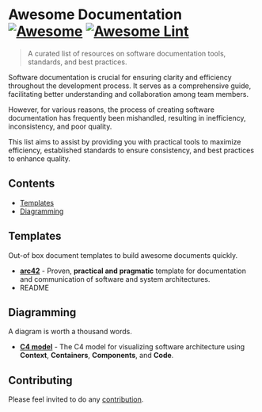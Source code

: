 # Awesome Documentation [![Awesome](https://awesome.re/badge.svg)](https://awesome.re) [![Awesome Lint](https://github.com/pengqun/awesome-documentation/actions/workflows/action.yml/badge.svg)](https://github.com/pengqun/awesome-documentation/actions/workflows/action.yml)

> A curated list of resources on software documentation tools, standards, and best practices.

Software documentation is crucial for ensuring clarity and efficiency throughout the development process. It serves as a comprehensive guide, facilitating better understanding and collaboration among team members. 

However, for various reasons, the process of creating software documentation has frequently been mishandled, resulting in inefficiency, inconsistency, and poor quality.

This list aims to assist by providing you with practical tools to maximize efficiency, established standards to ensure consistency, and best practices to enhance quality.

## Contents

- [Templates](#templates)
- [Diagramming](#diagramming)

## Templates

Out-of box document templates to build awesome documents quickly.

- [**arc42**](https://arc42.org/) - Proven, **practical and pragmatic** template for documentation and communication of software and system architectures.
- README

## Diagramming

A diagram is worth a thousand words.

- [**C4 model**](https://c4model.com) - The C4 model for visualizing software architecture using **Context**, **Containers**, **Components**, and **Code**.

## Contributing

Please feel invited to do any [contribution](CONTRIBUTING.md).
